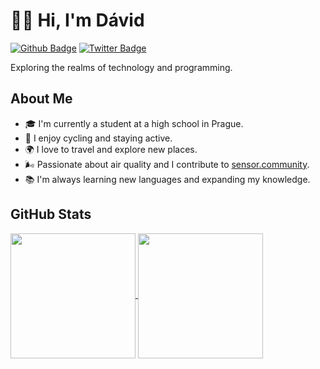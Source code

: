 # 👨‍💻 Hi, I'm Dávid

[![Github Badge](https://img.shields.io/badge/-DavidHuljak-grey?style=flat&logo=github&logoColor=white&link=https://github.com/DavidHuljak/)](https://www.github.com/DavidHuljak/) [![Twitter Badge](https://img.shields.io/badge/-DavidHuljak-00acee?style=flat&logo=twitter&logoColor=white&link=https://twitter.com/DavidHuljak/)](https://www.twitter.com/DavidHuljak/)

Exploring the realms of technology and programming.

## About Me
- 🎓 I'm currently a student at a high school in Prague.
- 🚴 I enjoy cycling and staying active.
- 🌍 I love to travel and explore new places.
- 🌬️ Passionate about air quality and I contribute to [sensor.community](https://sensor.community/).
- 📚 I'm always learning new languages and expanding my knowledge.

## GitHub Stats

<a href="https://www.github.com/DavidHuljak/">
<img height=200 align="center" src="https://github-readme-stats.vercel.app/api?username=DavidHuljak&show_icons=true&include_all_commits=true)" />
</a>
<a href="https://www.github.com/DavidHuljak/">
<img height=200 align="center" src="https://github-readme-stats.vercel.app/api/top-langs/?username=DavidHuljak&layout=compact" />
<a/>

